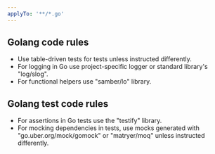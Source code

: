 ```yaml
---
applyTo: '**/*.go'
---
```


## Golang code rules

- Use table-driven tests for tests unless instructed differently.
- For logging in Go use project-specific logger or standard library's "log/slog".
- For functional helpers use "samber/lo" library.

## Golang test code rules

- For assertions in Go tests use the "testify" library.
- For mocking dependencies in tests, use mocks generated with "go.uber.org/mock/gomock" or "matryer/moq" unless instructed differently.
